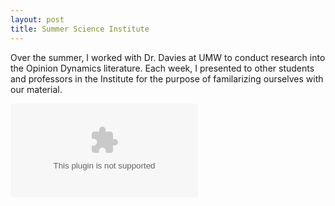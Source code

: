 ```yaml
---
layout: post
title: Summer Science Institute
---
```


Over the summer, I worked with Dr. Davies at UMW to conduct research into the Opinion Dynamics literature. Each week, I presented to other students and professors in the Institute for the purpose of familarizing ourselves with our material.

![alt text](https://raw.githubusercontent.com/hzontine/hzontine.github.io/master/images/SSIposterHZ.pptx "My poster")
